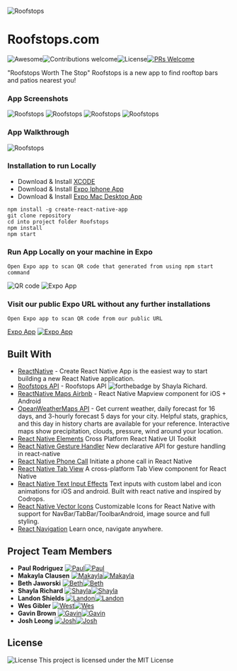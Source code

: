 ![Roofstops](https://github.com/Roofstops/Roofstops/blob/master/images/logoreadme.png)
# Roofstops.com
![Awesome](https://cdn.rawgit.com/sindresorhus/awesome/d7305f38d29fed78fa85652e3a63e154dd8e8829/media/badge.svg)![Contributions welcome](https://img.shields.io/badge/contributions-welcome-orange.svg)![License](https://img.shields.io/badge/license-MIT-blue.svg)[![PRs Welcome](https://img.shields.io/badge/PRs-welcome-brightgreen.svg?style=flat-square)](http://makeapullrequest.com)

"Roofstops Worth The Stop" Roofstops is a new app to find rooftop bars and patios nearest you!

### App Screenshots
![Roofstops](https://github.com/Roofstops/Roofstops/blob/master/images/1.png)
![Roofstops](https://github.com/Roofstops/Roofstops/blob/master/images/2.png)
![Roofstops](https://github.com/Roofstops/Roofstops/blob/master/images/3.png)
![Roofstops](https://github.com/Roofstops/Roofstops/blob/master/images/4.png)

### App Walkthrough
![Roofstops](https://github.com/Roofstops/Roofstops/blob/master/images/walkthroughcropped.gif)

### Installation to run Locally

* Download & Install [XCODE](https://developer.apple.com/xcode/)
* Download & Install [Expo Iphone App](https://itunes.apple.com/us/app/expo-client/id982107779?mt=8)
* Download & Install [Expo Mac Desktop App](https://github.com/expo/xde/releases)

```
npm install -g create-react-native-app
git clone repository
cd into project folder Roofstops
npm install
npm start
```
### Run App Locally on your machine in Expo

```
Open Expo app to scan QR code that generated from using npm start command
```
![QR code](https://github.com/Roofstops/Roofstops/blob/master/images/qr.png)
![Expo App](https://github.com/Roofstops/Roofstops/blob/master/images/expo.png)

### Visit our public Expo URL without any further installations

```
Open Expo app to scan QR code from our public URL
```
[Expo App](https://expo.io/@geebrown43/roofstops_dnvr)
[![Expo App](https://github.com/Roofstops/Roofstops/blob/master/images/expopublic.png)](https://expo.io/@geebrown43/roofstops_dnvr)



## Built With

* [ReactNative](https://facebook.github.io/react-native/docs/getting-started.html) - Create React Native App is the easiest way to start building a new React Native application.
* [Roofstops API](https://thawing-anchorage-35743.herokuapp.com/api/locations) - Roofstops API ![forthebadge](http://forthebadge.com/badges/built-with-love.svg) by Shayla Richard.
* [ReactNative Maps Airbnb](https://github.com/react-community/react-native-maps) - React Native Mapview component for iOS + Android
* [OpeanWeatherMaps API](https://openweathermap.org/) - Get current weather, daily forecast for 16 days, and 3-hourly forecast 5 days for your city. Helpful stats, graphics, and this day in history charts are available for your reference. Interactive maps show precipitation, clouds, pressure, wind around your location.
* [React Native Elements](https://github.com/react-native-training/react-native-elements) Cross Platform React Native UI Toolkit
* [React Native Gesture Handler](https://github.com/kmagiera/react-native-gesture-handler) New declarative API for gesture handling in react-native
* [React Native Phone Call](https://github.com/tiaanduplessis/react-native-phone-call) Initiate a phone call in React Native
* [React Native Tab View](https://github.com/react-native-community/react-native-tab-view) A cross-platform Tab View component for React Native
* [React Native Text Input Effects](https://github.com/halilb/react-native-textinput-effects) Text inputs with custom label and icon animations for iOS and android. Built with react native and inspired by Codrops.
* [React Native Vector Icons](https://github.com/oblador/react-native-vector-icons) Customizable Icons for React Native with support for NavBar/TabBar/ToolbarAndroid, image source and full styling.
* [React Navigation](https://github.com/react-community/react-navigation) Learn once, navigate anywhere.

## Project Team Members

* **Paul Rodriguez** [![Paul](https://github.com/Roofstops/Roofstops/blob/master/images/li.png)](https://www.linkedin.com/in/prdesignwork/)[![Paul](https://github.com/Roofstops/Roofstops/blob/master/images/gh.png)](https://github.com/prdesignwork)
* **Makayla Clausen** [![Makayla](https://github.com/Roofstops/Roofstops/blob/master/images/li.png)](https://www.linkedin.com/in/mclausen792/)[![Makayla](https://github.com/Roofstops/Roofstops/blob/master/images/gh.png)](https://github.com/mclausen792)
* **Beth Jaworski** [![Beth](https://github.com/Roofstops/Roofstops/blob/master/images/li.png)](https://www.linkedin.com/in/bethjaw/)[![Beth](https://github.com/Roofstops/Roofstops/blob/master/images/gh.png)](https://github.com/bethjaw)
* **Shayla Richard** [![Shayla](https://github.com/Roofstops/Roofstops/blob/master/images/li.png)](https://www.linkedin.com/in/shaylarichard/)[![Shayla](https://github.com/Roofstops/Roofstops/blob/master/images/gh.png)](https://github.com/Shayla303)
* **Landon Shields** [![Landon](https://github.com/Roofstops/Roofstops/blob/master/images/li.png)](https://www.linkedin.com/in/landonwshields/)[![Landon](https://github.com/Roofstops/Roofstops/blob/master/images/gh.png)](https://github.com/landonwshields)
* **Wes Gibler** [![West](https://github.com/Roofstops/Roofstops/blob/master/images/li.png)](https://www.linkedin.com/in/giblerw/)[![Wes](https://github.com/Roofstops/Roofstops/blob/master/images/gh.png)](https://github.com/giblerw)
* **Gavin Brown** [![Gavin](https://github.com/Roofstops/Roofstops/blob/master/images/li.png)](https://www.linkedin.com/in/geebrown43/)[![Gavin](https://github.com/Roofstops/Roofstops/blob/master/images/gh.png)](https://github.com/geebrown43)
* **Josh Leong** [![Josh](https://github.com/Roofstops/Roofstops/blob/master/images/li.png)](https://www.linkedin.com/in/joshleong/)[![Josh](https://github.com/Roofstops/Roofstops/blob/master/images/gh.png)](https://github.com/leodotng)

## License
![License](https://img.shields.io/badge/license-MIT-blue.svg)
This project is licensed under the MIT License